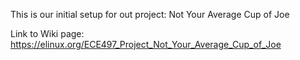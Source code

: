 This is our initial setup for out project: Not Your Average Cup of Joe

Link to Wiki page: https://elinux.org/ECE497_Project_Not_Your_Average_Cup_of_Joe